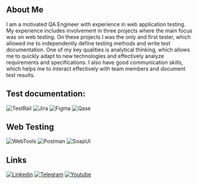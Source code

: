   ## About Me 
  I am a motivated QA Engineer with experience in web application testing. 
  My experience includes involvement in three projects where the main focus was on web testing. On these projects I was the only and first tester, which allowed me to independently       define testing methods and write test documentation.
  One of my key qualities is analytical thinking, which allows me to quickly adapt to new technologies and effectively analyze requirements and specifications. I also have good           communication skills, which helps me to interact effectively with team members and document test results.

  

  ## Test documentation:
  ![TestRail](https://img.shields.io/badge/TestRail-000000?style=flat-square&logo=Testrail)
  ![Jira](https://img.shields.io/badge/Jira-000000?style=flat-square&logo=Jira)
  ![Figma](https://img.shields.io/badge/Figma-000000?style=flat-square&logo=Figma)
  ![Qase](https://img.shields.io/badge/Qase-000000?style=flat-square&logo=Qase)

   ## Web Testing
  ![WebTools](https://img.shields.io/badge/WebTools-000000?style=flat-square&logo=googlechrome)
  ![Postman](https://img.shields.io/badge/Postman-000000?style=flat-square&logo=Postman)
  ![SoapUI](https://img.shields.io/badge/SoapUI-000000?style=flat-square&logo=Soap)


  ## Links
  [![Linkedin](https://img.shields.io/badge/Linkedin-000000?style=flat-square&logo=linkedin)](https://www.linkedin.com/in/viachaslau-sakkhar)
  [![Telegram](https://img.shields.io/badge/Telegram-000000?style=flat-square&logo=Telegram)](http://t.me/mrskavik)
  [![Youtube](https://img.shields.io/badge/Youtube-000000?style=flat-square&logo=Youtube)](https://www.youtube.com/@CukarPlay)


